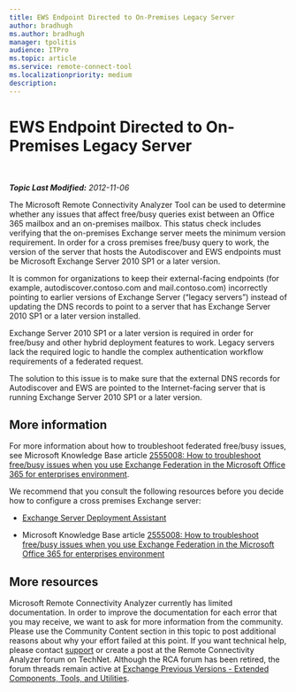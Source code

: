 ```yaml
---
title: EWS Endpoint Directed to On-Premises Legacy Server
author: bradhugh
ms.author: bradhugh
manager: tpolitis
audience: ITPro 
ms.topic: article 
ms.service: remote-connect-tool
ms.localizationpriority: medium
description: 
---
```


<div data-xmlns="https://www.w3.org/1999/xhtml">

<div class="topic" data-xmlns="https://www.w3.org/1999/xhtml" data-msxsl="urn:schemas-microsoft-com:xslt" data-cs="https://msdn.microsoft.com/">

<div data-asp="https://msdn2.microsoft.com/asp">

# EWS Endpoint Directed to On-Premises Legacy Server

</div>

<div id="mainSection">

<div id="mainBody">

<span> </span>

_**Topic Last Modified:** 2012-11-06_

The Microsoft Remote Connectivity Analyzer Tool can be used to determine whether any issues that affect free/busy queries exist between an Office 365 mailbox and an on-premises mailbox. This status check includes verifying that the on-premises Exchange server meets the minimum version requirement. In order for a cross premises free/busy query to work, the version of the server that hosts the Autodiscover and EWS endpoints must be Microsoft Exchange Server 2010 SP1 or a later version.

It is common for organizations to keep their external-facing endpoints (for example, autodiscover.contoso.com and mail.contoso.com) incorrectly pointing to earlier versions of Exchange Server (“legacy servers”) instead of updating the DNS records to point to a server that has Exchange Server 2010 SP1 or a later version installed.

Exchange Server 2010 SP1 or a later version is required in order for free/busy and other hybrid deployment features to work. Legacy servers lack the required logic to handle the complex authentication workflow requirements of a federated request.

The solution to this issue is to make sure that the external DNS records for Autodiscover and EWS are pointed to the Internet-facing server that is running Exchange Server 2010 SP1 or a later version.

<div>

## More information

For more information about how to troubleshoot federated free/busy issues, see Microsoft Knowledge Base article [2555008: How to troubleshoot free/busy issues when you use Exchange Federation in the Microsoft Office 365 for enterprises environment](https://support.microsoft.com/kb/2555008).

We recommend that you consult the following resources before you decide how to configure a cross premises Exchange server:

  - [Exchange Server Deployment Assistant](https://technet.microsoft.com/exdeploy2010/default.aspx)

  - Microsoft Knowledge Base article [2555008: How to troubleshoot free/busy issues when you use Exchange Federation in the Microsoft Office 365 for enterprises environment](https://support.microsoft.com/kb/2555008)

<div>

## More resources

Microsoft Remote Connectivity Analyzer currently has limited documentation. In order to improve the documentation for each error that you may receive, we want to ask for more information from the community. Please use the Community Content section in this topic to post additional reasons about why your effort failed at this point. If you want technical help, please contact [support](https://go.microsoft.com/fwlink/?linkid=8158) or create a post at the Remote Connectivity Analyzer forum on TechNet. Although the RCA forum has been retired, the forum threads remain active at [Exchange Previous Versions - Extended Components, Tools, and Utilities](https://social.technet.microsoft.com/forums/exchangesvr3rdpartyappslegacy).

</div>

</div>

</div>

<span> </span>

</div>

</div>

</div>

